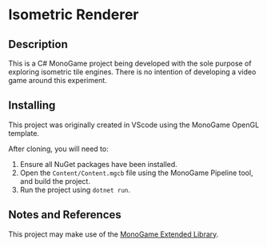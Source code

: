 # Isometric Renderer

## Description
This is a C# MonoGame project being developed with the sole purpose of exploring isometric tile engines.
There is no intention of developing a video game around this experiment.

## Installing
This project was originally created in VScode using the MonoGame OpenGL template.

After cloning, you will need to:
1. Ensure all NuGet packages have been installed.
2. Open the `Content/Content.mgcb` file using the MonoGame Pipeline tool, and build the project.
3. Run the project using `dotnet run`.

## Notes and References
This project may make use of the [MonoGame Extended Library](https://www.monogameextended.net/).